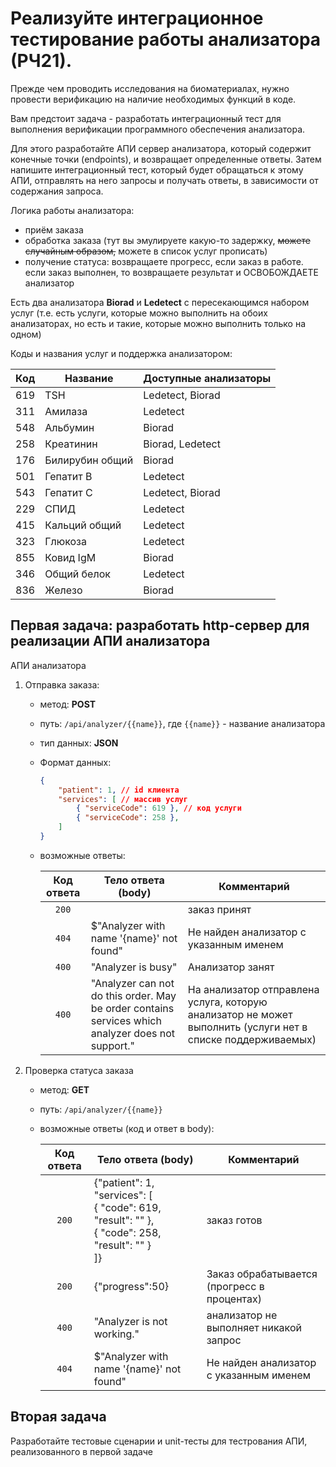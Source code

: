 # Реализуйте интеграционное тестирование работы анализатора (РЧ21).

Прежде чем проводить исследования на биоматериалах, нужно провести верификацию на наличие необходимых функций в коде. 

Вам предстоит задача - разработать интеграционный тест для выполнения верификации программного обеспечения анализатора.

Для этого разработайте АПИ сервер анализатора, который содержит конечные точки (endpoints), и возвращает определенные ответы. Затем напишите интеграционный тест, который будет обращаться к этому АПИ, отправлять на него запросы и получать ответы, в зависимости от содержания запроса. 

Логика работы анализатора:

- приём заказа
- обработка заказа (тут вы эмулируете какую-то задержку, ~~можете случайным образом,~~ можете в список услуг прописать)
- получение статуса: возвращаете прогресс, если заказ в работе. если заказ выполнен, то возвращаете результат и ОСВОБОЖДАЕТЕ анализатор

Есть два анализатора **Biorad** и **Ledetect** с пересекающимся набором услуг (т.е. есть услуги, которые можно выполнить на обоих анализаторах, но есть и такие, которые можно выполнить только на одном)

Коды и названия услуг и поддержка анализатором:

Код | Название  | Доступные анализаторы
:--:|-----------|----------------------
619 | TSH       | Ledetect, Biorad
311 | Амилаза   | Ledetect
548 | Альбумин  | Biorad
258 | Креатинин |Biorad, Ledetect
176 | Билирубин общий | Biorad
501 | Гепатит В | Ledetect
543 | Гепатит С | Ledetect, Biorad
229 | СПИД      | Ledetect
415 | Кальций общий | Ledetect
323 | Глюкоза   | Ledetect
855 | Ковид IgM | Biorad
346 | Общий белок | Ledetect
836 | Железо    | Biorad

## Первая задача: разработать http-сервер для реализации АПИ анализатора

АПИ анализатора

1. Отправка заказа:

    * метод: **POST**
    * путь: `/api/analyzer/{{name}}`, где `{{name}}` - название анализатора
    * тип данных: **JSON**
    * Формат данных:

        ```json
        {
            "patient": 1, // id клиента
            "services": [ // массив услуг
                { "serviceCode": 619 }, // код услуги
                { "serviceCode": 258 },
            ] 
        }
        ```

    * возможные ответы:

        Код ответа | Тело ответа (body) | Комментарий
        :---------:|--------------------|------------
        `200`      | &nbsp;             | заказ принят
        `404`      | $"Analyzer with name '{name}' not found" | Не найден анализатор с указанным именем
        `400`      | "Analyzer is busy" | Анализатор занят
        `400`      | "Analyzer can not do this order. May be order contains services which analyzer does not support." | На анализатор отправлена услуга, которую анализатор не может выполнить (услуги нет в списке поддерживаемых)

1. Проверка статуса заказа

    * метод: **GET**
    * путь: `/api/analyzer/{{name}}`
    * возможные ответы (код и ответ в body):

        Код ответа | Тело ответа (body) | Комментарий
        :---------:|--------------------|------------
        `200`      | {"patient": 1,<br/>"services": [<br/>{ "сode": 619, "result": "" },<br/>{ "code": 258, "result": "" }<br/>]} | заказ готов
        `200`      | {"progress":50} | Заказ обрабатывается (прогресс в процентах)
        `400`      | "Analyzer is not working." | анализатор не выполняет никакой запрос
        `404`      | $"Analyzer with name '{name}' not found" | Не найден анализатор с указанным именем

## Вторая задача

Разработайте тестовые сценарии и unit-тесты для тестрования АПИ, реализованного в первой задаче